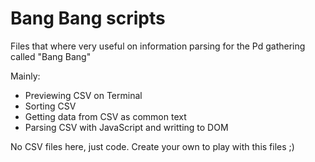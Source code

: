 # Bang Bang scripts

Files that where very useful on information parsing for the Pd gathering called "Bang Bang"

Mainly:
  - Previewing CSV on Terminal
  - Sorting CSV
  - Getting data from CSV as common text
  - Parsing CSV with JavaScript and writting to DOM

No CSV files here, just code. Create your own to play with this files ;)
